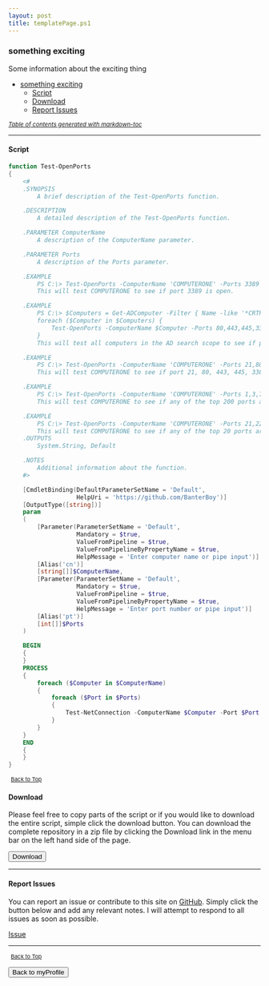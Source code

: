 ```yaml
---
layout: post
title: templatePage.ps1
---
```


### something exciting

Some information about the exciting thing

- [something exciting](#something-exciting)
  - [Script](#script)
  - [Download](#download)
  - [Report Issues](#report-issues)

<small><i><a href='http://ecotrust-canada.github.io/markdown-toc/'>Table of contents generated with markdown-toc</a></i></small>

---

#### Script

```powershell
function Test-OpenPorts
{
	<#
	.SYNOPSIS
		A brief description of the Test-OpenPorts function.

	.DESCRIPTION
		A detailed description of the Test-OpenPorts function.

	.PARAMETER ComputerName
		A description of the ComputerName parameter.

	.PARAMETER Ports
		A description of the Ports parameter.

	.EXAMPLE
		PS C:\> Test-OpenPorts -ComputerName 'COMPUTERONE' -Ports 3389
		This will test COMPUTERONE to see if port 3389 is open.

	.EXAMPLE
		PS C:\> $Computers = Get-ADComputer -Filter { Name -like '*CRTP*' }
		foreach ($Computer in $Computers) {
			​Test-OpenPorts -ComputerName $Computer -Ports 80,443,445,3389,5985 | Format-Table -AutoSize
		}
		This will test all computers in the AD search scope to see if port 80, 443, 445, 3389, and 5985 are open.

	.EXAMPLE
		​PS C:\> Test-OpenPorts -ComputerName 'COMPUTERONE' -Ports 21,80,443,445,3389,5985 | Format-Table -AutoSize
		This will test COMPUTERONE to see if port 21, 80, 443, 445, 3389, and 5985 are open.

	.EXAMPLE
		​PS C:\> Test-OpenPorts -ComputerName 'COMPUTERONE' -Ports 1,3,7,9,13,17,19,21,22,23,25,24,26,37,53,79,80,81,82,88,100,106,110,111,113,119,135,139,143,144,179,199,254,255,280,311,389,427,443,444,445,464,465,497,513,514,515,543,544,548,554,587,593,625,631,636,646,787,808,873,902,990,993,995,1000,1022,1024,1025,1026,1027,1028,1029,1030,1031,1032,1033,1035,1036,1037,1038,1039,1040,1041,1044,1048,1049,1050,1053,1054,1056,1058,1059,1064,1065,1066,1069,1071,1074,1080,1110,1234,1433,1494,1521,1720,1723,1755,1761,1801,1900,1935,1998,2000,2001,2002,2003,2005,2049,2103,2105,2107,2121,2161,2301,2383,2401,2601,2717,2869,2967,3000,3001,3128,3268,3306,3389,3689,3690,3703,3986,4000,4001,4045,4899,5000,5001,5003,5009,5050,5051,5060,5101,5120,5190,5357,5432,5555,5631,5666,5800,5900,5901,6000,6002,6004,6112,6646,6666,7000,7070,7937,7938,8000,8002,8008,8009,8010,8031,8080,8081,8443,8888,9000,9001,9090,9100,9102,9999,10000,10001,10010,32768,32771,49152,49153,49154,49155,49156,49157,50000
		This will test COMPUTERONE to see if any of the top 200 ports are open.

	.EXAMPLE
		​PS C:\> Test-OpenPorts -ComputerName 'COMPUTERONE' -Ports 21,22,23,25,53,80,110,111,135,139,143,443,445,993,995,1723,3306,3389,5900,8080
		This will test COMPUTERONE to see if any of the top 20 ports are open.
	.OUTPUTS
		System.String, Default

	.NOTES
		Additional information about the function.
	#>

	[CmdletBinding(DefaultParameterSetName = 'Default',
				   HelpUri = 'https://github.com/BanterBoy')]
	[OutputType([string])]
	param
	(
		[Parameter(ParameterSetName = 'Default',
				   Mandatory = $true,
				   ValueFromPipeline = $true,
				   ValueFromPipelineByPropertyName = $true,
				   HelpMessage = 'Enter computer name or pipe input')]
		[Alias('cn')]
		[string[]]$ComputerName,
		[Parameter(ParameterSetName = 'Default',
				   Mandatory = $true,
				   ValueFromPipeline = $true,
				   ValueFromPipelineByPropertyName = $true,
				   HelpMessage = 'Enter port number or pipe input')]
		[Alias('pt')]
		[int[]]$Ports
	)

	BEGIN
	{
	}
	PROCESS
	{
		foreach ($Computer in $ComputerName)
		{
			foreach ($Port in $Ports)
			{
				Test-NetConnection -ComputerName $Computer -Port $Port
			}
		}
	}
	END
	{
	}
}
```

<span style="font-size:11px;"><a href="#"><i class="fas fa-caret-up" aria-hidden="true" style="color: white; margin-right:5px;"></i>Back to Top</a></span>

#### Download

Please feel free to copy parts of the script or if you would like to download the entire script, simple click the download button. You can download the complete repository in a zip file by clicking the Download link in the menu bar on the left hand side of the page.

<button class="btn" type="submit" onclick="window.open('http://agamar.domain.leigh-services.com:4000/powershell/functions/myProfile/templatePage.ps1')">
    <i class="fa fa-cloud-download-alt">
    </i>
        Download
</button>

---

#### Report Issues

You can report an issue or contribute to this site on <a href="https://github.com/BanterBoy/scripts-blog/issues">GitHub</a>. Simply click the button below and add any relevant notes. I will attempt to respond to all issues as soon as possible.

<!-- Place this tag where you want the button to render. -->

<a class="github-button" href="https://github.com/BanterBoy/scripts-blog/issues/new?title=templatePage.ps1&body=There is a problem with this function. Please find details below." data-show-count="true" aria-label="Issue BanterBoy/scripts-blog on GitHub">Issue</a>

---

<span style="font-size:11px;"><a href="#"><i class="fas fa-caret-up" aria-hidden="true" style="color: white; margin-right:5px;"></i>Back to Top</a></span>

<a href="/menu/_pages/myProfile.html">
    <button class="btn">
        <i class='fas fa-reply'>
        </i>
            Back to myProfile
    </button>
</a>

[1]: http://ecotrust-canada.github.io/markdown-toc
[2]: https://github.com/googlearchive/code-prettify
